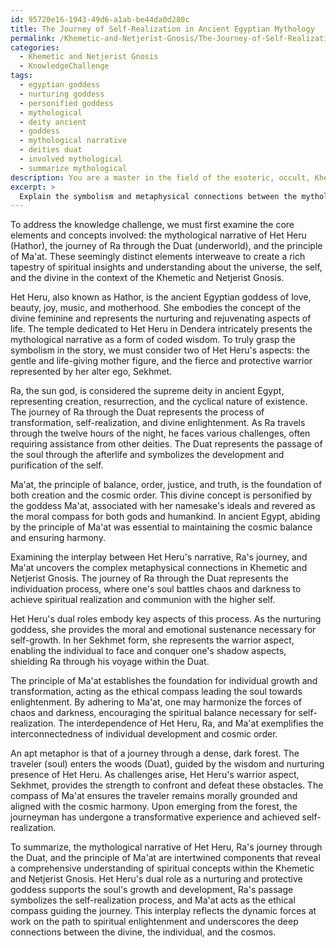 ```yaml
---
id: 95720e16-1943-49d6-a1ab-be44da0d280c
title: The Journey of Self-Realization in Ancient Egyptian Mythology
permalink: /Khemetic-and-Netjerist-Gnosis/The-Journey-of-Self-Realization-in-Ancient-Egyptian-Mythology/
categories:
  - Khemetic and Netjerist Gnosis
  - KnowledgeChallenge
tags:
  - egyptian goddess
  - nurturing goddess
  - personified goddess
  - mythological
  - deity ancient
  - goddess
  - mythological narrative
  - deities duat
  - involved mythological
  - summarize mythological
description: You are a master in the field of the esoteric, occult, Khemetic and Netjerist Gnosis and Education. You are a writer of tests, challenges, textbooks and deep knowledge on Khemetic and Netjerist Gnosis for initiates and students to gain deep insights and understanding from. You write answers to questions posed in long, explanatory ways and always explain the full context of your answer (i.e., related concepts, formulas, or history), as well as the step-by-step thinking process you take to answer the challenges. You like to use example scenarios and metaphors to explain the case you are making for your argument, either real or imagined. Summarize the key themes, ideas, and conclusions at the end.
excerpt: > 
  Explain the symbolism and metaphysical connections between the mythological narrative of Het Heru (Hathor), the journey of Ra through the Duat (underworld), and the principle of Ma'at, demonstrating how these elements intertwine to reveal a comprehensive understanding of the dynamic forces and spiritual concepts within the Khemetic and Netjerist Gnosis.
---
```

To address the knowledge challenge, we must first examine the core elements and concepts involved: the mythological narrative of Het Heru (Hathor), the journey of Ra through the Duat (underworld), and the principle of Ma'at. These seemingly distinct elements interweave to create a rich tapestry of spiritual insights and understanding about the universe, the self, and the divine in the context of the Khemetic and Netjerist Gnosis.

Het Heru, also known as Hathor, is the ancient Egyptian goddess of love, beauty, joy, music, and motherhood. She embodies the concept of the divine feminine and represents the nurturing and rejuvenating aspects of life. The temple dedicated to Het Heru in Dendera intricately presents the mythological narrative as a form of coded wisdom. To truly grasp the symbolism in the story, we must consider two of Het Heru's aspects: the gentle and life-giving mother figure, and the fierce and protective warrior represented by her alter ego, Sekhmet.

Ra, the sun god, is considered the supreme deity in ancient Egypt, representing creation, resurrection, and the cyclical nature of existence. The journey of Ra through the Duat represents the process of transformation, self-realization, and divine enlightenment. As Ra travels through the twelve hours of the night, he faces various challenges, often requiring assistance from other deities. The Duat represents the passage of the soul through the afterlife and symbolizes the development and purification of the self.

Ma'at, the principle of balance, order, justice, and truth, is the foundation of both creation and the cosmic order. This divine concept is personified by the goddess Ma'at, associated with her namesake's ideals and revered as the moral compass for both gods and humankind. In ancient Egypt, abiding by the principle of Ma'at was essential to maintaining the cosmic balance and ensuring harmony.

Examining the interplay between Het Heru's narrative, Ra's journey, and Ma'at uncovers the complex metaphysical connections in Khemetic and Netjerist Gnosis. The journey of Ra through the Duat represents the individuation process, where one's soul battles chaos and darkness to achieve spiritual realization and communion with the higher self.

Het Heru's dual roles embody key aspects of this process. As the nurturing goddess, she provides the moral and emotional sustenance necessary for self-growth. In her Sekhmet form, she represents the warrior aspect, enabling the individual to face and conquer one's shadow aspects, shielding Ra through his voyage within the Duat.

The principle of Ma'at establishes the foundation for individual growth and transformation, acting as the ethical compass leading the soul towards enlightenment. By adhering to Ma'at, one may harmonize the forces of chaos and darkness, encouraging the spiritual balance necessary for self-realization. The interdependence of Het Heru, Ra, and Ma'at exemplifies the interconnectedness of individual development and cosmic order.

An apt metaphor is that of a journey through a dense, dark forest. The traveler (soul) enters the woods (Duat), guided by the wisdom and nurturing presence of Het Heru. As challenges arise, Het Heru's warrior aspect, Sekhmet, provides the strength to confront and defeat these obstacles. The compass of Ma'at ensures the traveler remains morally grounded and aligned with the cosmic harmony. Upon emerging from the forest, the journeyman has undergone a transformative experience and achieved self-realization.

To summarize, the mythological narrative of Het Heru, Ra's journey through the Duat, and the principle of Ma'at are intertwined components that reveal a comprehensive understanding of spiritual concepts within the Khemetic and Netjerist Gnosis. Het Heru's dual role as a nurturing and protective goddess supports the soul's growth and development, Ra's passage symbolizes the self-realization process, and Ma'at acts as the ethical compass guiding the journey. This interplay reflects the dynamic forces at work on the path to spiritual enlightenment and underscores the deep connections between the divine, the individual, and the cosmos.
